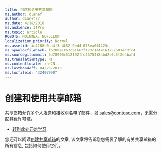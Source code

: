 ```yaml
---
title: 创建和使用共享邮箱
ms.author: dianef
author: dianef77
ms.date: 4/16/2018
ms.audience: ITPro
ms.topic: article
ROBOTS: NOINDEX, NOFOLLOW
localization_priority: Normal
ms.assetid: ac4188c0-a4f3-4852-9ed4-075ea684423c
ms.openlocfilehash: fb20091867cb1b67f123c1d49161772b87e42fc4
ms.sourcegitcommit: 9d78905c512192ffc4675468abd2efc5f2e4baf4
ms.translationtype: MT
ms.contentlocale: zh-CN
ms.lasthandoff: 04/23/2019
ms.locfileid: "32407090"
---
```

# <a name="create-and-use-a-shared-mailbox"></a>创建和使用共享邮箱

共享邮箱允许多个人发送和接收别名电子邮件，如 sales@contoso.com，无需分配其他许可证。
  
- [转到此处开始学习](https://portal.office.com/AdminPortal/Home#/AssistedGuide/addemailoptions)
    
您还可以阅读[创建共享邮箱](https://support.office.com/article/Create-a-shared-mailbox-871a246d-3acd-4bba-948e-5de8be0544c9.aspx)的文章, 该文章将告诉您您需要了解的有关共享邮箱的所有信息, 包括如何使用它们。 
  

